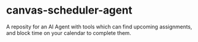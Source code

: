# canvas-scheduler-agent
A reposity for an AI Agent with tools which can find upcoming assignments, and block time on your calendar to complete them.
